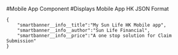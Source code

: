 #Mobile App Component
#Displays Mobile App HK
JSON Format
```
{
    "smartbanner__info__title":"My Sun Life HK Mobile app",
    "smartbanner__info__author":"Sun Life Financial",
    "smartbanner__info__price":"A one stop solution for Claim Submission"
}
```